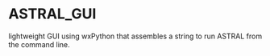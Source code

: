 # ASTRAL_GUI
lightweight GUI using wxPython that assembles a string to run ASTRAL from the command line.
